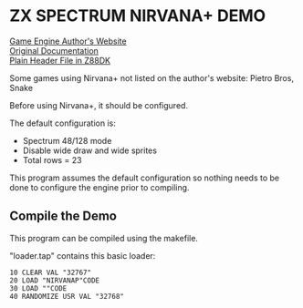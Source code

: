 # ZX SPECTRUM NIRVANA+ DEMO
[Game Engine Author's Website](https://www.ime.usp.br/~einar/bifrost/)  
[Original Documentation](https://github.com/z88dk/z88dk/tree/master/libsrc/_DEVELOPMENT/arch/zx/nirvanap)  
[Plain Header File in Z88DK](https://github.com/z88dk/z88dk/blob/master/include/_DEVELOPMENT/clang/arch/zx/nirvana%2B.h)

Some games using Nirvana+ not listed on the author's website:  Pietro Bros, Snake

Before using Nirvana+, it should be configured.

The default configuration is:

 * Spectrum 48/128 mode
 * Disable wide draw and wide sprites
 * Total rows = 23

This program assumes the default configuration so nothing needs to be done to configure the engine prior to compiling.

## Compile the Demo

This program can be compiled using the makefile.

"loader.tap" contains this basic loader:

```
10 CLEAR VAL "32767"
20 LOAD "NIRVANAP"CODE
30 LOAD ""CODE
40 RANDOMIZE USR VAL "32768"
```
